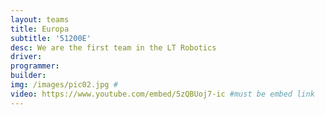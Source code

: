 ```yaml
---
layout: teams
title: Europa
subtitle: '51200E'
desc: We are the first team in the LT Robotics
driver:
programmer:
builder:
img: /images/pic02.jpg #
video: https://www.youtube.com/embed/5zQBUoj7-ic #must be embed link
---
```

